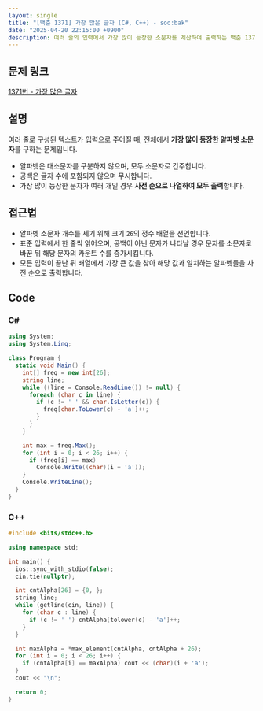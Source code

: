 ```yaml
---
layout: single
title: "[백준 1371] 가장 많은 글자 (C#, C++) - soo:bak"
date: "2025-04-20 22:15:00 +0900"
description: 여러 줄의 입력에서 가장 많이 등장한 소문자를 계산하여 출력하는 백준 1371번 가장 많은 글자 문제의 C# 및 C++ 풀이 및 해설
---
```


## 문제 링크
[1371번 - 가장 많은 글자](https://www.acmicpc.net/problem/1371)

## 설명
여러 줄로 구성된 텍스트가 입력으로 주어질 때, 전체에서 **가장 많이 등장한 알파벳 소문자**를 구하는 문제입니다.<br>

- 알파벳은 대소문자를 구분하지 않으며, 모두 소문자로 간주합니다.
- 공백은 글자 수에 포함되지 않으며 무시합니다.
- 가장 많이 등장한 문자가 여러 개일 경우 **사전 순으로 나열하여 모두 출력**합니다.

## 접근법

- 알파벳 소문자 개수를 세기 위해 크기 `26`의 정수 배열을 선언합니다.
- 표준 입력에서 한 줄씩 읽어오며, 공백이 아닌 문자가 나타날 경우 문자를 소문자로 바꾼 뒤 해당 문자의 카운트 수를 증가시킵니다.
- 모든 입력이 끝난 뒤 배열에서 가장 큰 값을 찾아 해당 값과 일치하는 알파벳들을 사전 순으로 출력합니다.


## Code

### C#
```csharp
using System;
using System.Linq;

class Program {
  static void Main() {
    int[] freq = new int[26];
    string line;
    while ((line = Console.ReadLine()) != null) {
      foreach (char c in line) {
        if (c != ' ' && char.IsLetter(c)) {
          freq[char.ToLower(c) - 'a']++;
        }
      }
    }

    int max = freq.Max();
    for (int i = 0; i < 26; i++) {
      if (freq[i] == max)
        Console.Write((char)(i + 'a'));
    }
    Console.WriteLine();
  }
}
```

### C++
```cpp
#include <bits/stdc++.h>

using namespace std;

int main() {
  ios::sync_with_stdio(false);
  cin.tie(nullptr);

  int cntAlpha[26] = {0, };
  string line;
  while (getline(cin, line)) {
    for (char c : line) {
      if (c != ' ') cntAlpha[tolower(c) - 'a']++;
    }
  }

  int maxAlpha = *max_element(cntAlpha, cntAlpha + 26);
  for (int i = 0; i < 26; i++) {
    if (cntAlpha[i] == maxAlpha) cout << (char)(i + 'a');
  }
  cout << "\n";

  return 0;
}
```
